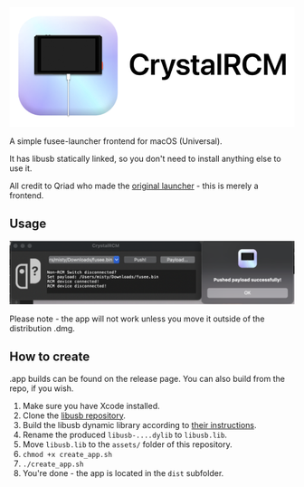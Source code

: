![](banner.png)

A simple fusee-launcher frontend for macOS (Universal).

 It has libusb statically linked, so you don't need to install anything else to use it.

All credit to Qriad who made the [original launcher](https://github.com/Qyriad/fusee-launcher) - this is merely a frontend.

## Usage

![](ss1.png)

Please note - the app will not work unless you move it outside of the distribution .dmg.

## How to create
.app builds can be found on the release page. You can also build from the repo, if you wish.

1. Make sure you have Xcode installed.
2. Clone the [libusb repository](https://github.com/libusb/libusb).
3. Build the libusb dynamic library according to [their instructions](https://github.com/libusb/libusb/wiki/FAQ#does-libusb-support-apple-sillicon-based-mac).
4. Rename the produced `libusb-....dylib` to `libusb.lib`.
5. Move `libusb.lib` to the `assets/` folder of this repository.
6. `chmod +x create_app.sh`
7. `./create_app.sh`
8. You're done - the app is located in the `dist` subfolder.
